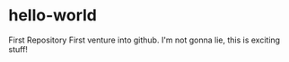 # hello-world
First Repository
First venture into github.
I'm not gonna lie, this is exciting stuff!
